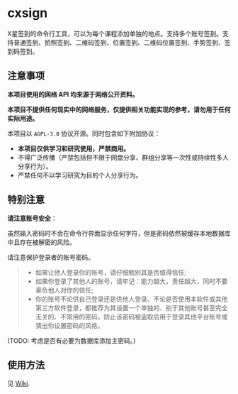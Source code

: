 # cxsign
X星签到的命令行工具，可以为每个课程添加单独的地点。支持多个账号签到。支持普通签到、拍照签到、二维码签到、位置签到、二维码位置签到、手势签到、签到码签到。

## 注意事项

**本项目使用的网络 API 均来源于网络公开资料。**

**本项目不提供任何现实中的网络服务，仅提供相关功能实现的参考，请勿用于任何实际用途。**

本项目以 `AGPL-3.0` 协议开源。同时包含如下附加协议：
+ **本项目仅供学习和研究使用，严禁商用。**
+ 不得广泛传播（严禁包括但不限于网盘分享、群组分享等一次性或持续性多人分享行为）。
+ 严禁任何不以学习研究为目的个人分享行为。

## 特别注意

**请注意账号安全**：

虽然输入密码时不会在命令行界面显示任何字符，但是密码依然被缓存本地数据库中且存在被解密的风险。

请注意保护登录者的账号密码。

  > - 如果让他人登录你的账号，请仔细甄别其是否值得信任;
  > - 如果你登录了其他人的账号，请牢记：能力越大，责任越大，同时不要辜负他人对你的信任;
  > - 你的账号不论供自己登录还是供他人登录、不论是否使用本软件或其他第三方软件登录，都推荐为其设置一个单独的、别于其他账号甚至完全无关的、不常用的密码，防止该密码被盗取后用于登录其他平台账号或猜出你设置密码的风格。

 (TODO: 考虑是否有必要为数据库添加主密码。)
## 使用方法
见 [Wiki](https://github.com/worksoup/cxsign/wiki).